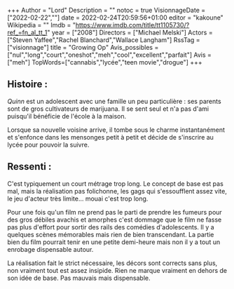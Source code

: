 +++
Author = "Lord"
Description = ""
notoc = true
VisionnageDate = ["2022-02-22",""]
date = 2022-02-24T20:59:56+01:00
editor = "kakoune"
Wikipedia = ""
Imdb = "https://www.imdb.com/title/tt1105730/?ref_=fn_al_tt_1"
year = ["2008"]
Directors = ["Michael Melski"]
Actors = ["Steven Yaffee","Rachel Blanchard","Wallace Langham"]
RssTag = ["visionnage"]
title = "Growing Op"
Avis_possibles = ["nul","long","court","oneshot","meh","cool","excellent","parfait"]
Avis = ["meh"] 
TopWords=["cannabis","lycée","teen movie","drogue"]
+++
## Histoire :
*Quinn* est un adolescent avec une famille un peu particulière : ses parents sont de gros cultivateurs de marijuana.
Il se sent seul et n'a pas d'ami puisqu'il bénéficie de l'école à la maison.

Lorsque sa nouvelle voisine arrive, il tombe sous le charme instantanément et s'enfonce dans les mensonges petit à petit et décide de s'inscrire au lycée pour pouvoir la suivre.


## Ressenti :
C'est typiquement un court métrage trop long.
Le concept de base est pas mal, mais la réalisation pas folichonne, les gags qui s'essoufflent assez vite, le jeu d'acteur très limite… mouai c'est trop long.

Pour une fois qu'un film ne prend pas le parti de prendre les fumeurs pour des gros débiles avachis et amorphes c'est dommage que le film ne fasse pas plus d'effort pour sortir des rails des comédies d'adolescents.
Il y a quelques scènes mémorables mais rien de bien transcendant.
La partie bien du film pourrait tenir en une petite demi-heure mais non il y a tout un enrobage dispensable autour.

La réalisation fait le strict nécessaire, les décors sont corrects sans plus, non vraiment tout est assez insipide.
Rien ne marque vraiment en dehors de son idée de base.
Pas mauvais mais dispensable.

